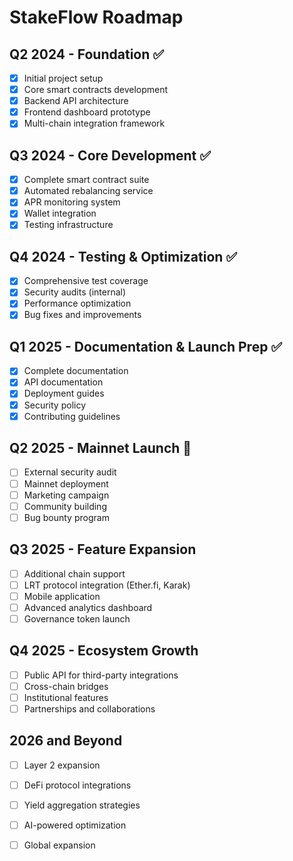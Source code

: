 # StakeFlow Roadmap

## Q2 2024 - Foundation ✅
- [x] Initial project setup
- [x] Core smart contracts development
- [x] Backend API architecture
- [x] Frontend dashboard prototype
- [x] Multi-chain integration framework

## Q3 2024 - Core Development ✅
- [x] Complete smart contract suite
- [x] Automated rebalancing service
- [x] APR monitoring system
- [x] Wallet integration
- [x] Testing infrastructure

## Q4 2024 - Testing & Optimization ✅
- [x] Comprehensive test coverage
- [x] Security audits (internal)
- [x] Performance optimization
- [x] Bug fixes and improvements

## Q1 2025 - Documentation & Launch Prep ✅
- [x] Complete documentation
- [x] API documentation
- [x] Deployment guides
- [x] Security policy
- [x] Contributing guidelines

## Q2 2025 - Mainnet Launch 🚀
- [ ] External security audit
- [ ] Mainnet deployment
- [ ] Marketing campaign
- [ ] Community building
- [ ] Bug bounty program

## Q3 2025 - Feature Expansion
- [ ] Additional chain support
- [ ] LRT protocol integration (Ether.fi, Karak)
- [ ] Mobile application
- [ ] Advanced analytics dashboard
- [ ] Governance token launch

## Q4 2025 - Ecosystem Growth
- [ ] Public API for third-party integrations
- [ ] Cross-chain bridges
- [ ] Institutional features
- [ ] Partnerships and collaborations

## 2026 and Beyond
- [ ] Layer 2 expansion
- [ ] DeFi protocol integrations
- [ ] Yield aggregation strategies
- [ ] AI-powered optimization
- [ ] Global expansion

